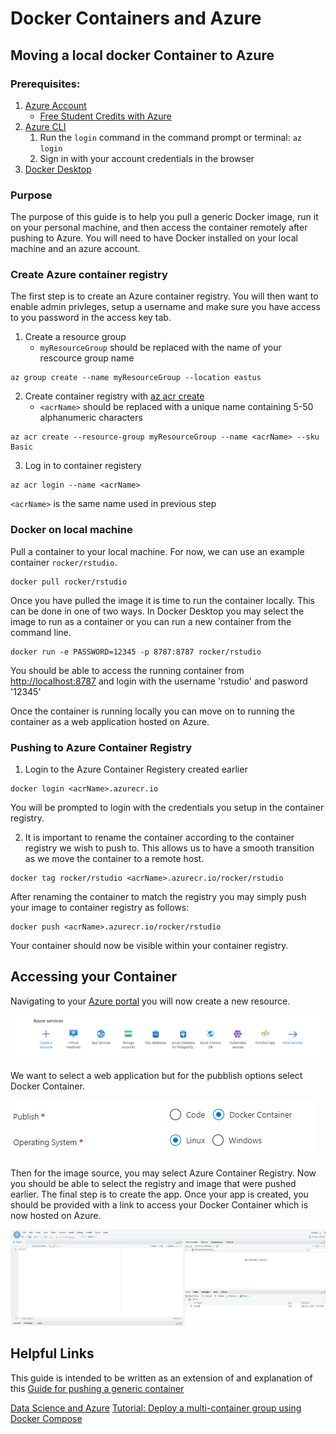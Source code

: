 # Docker Containers and Azure

## Moving a local docker Container to Azure

### Prerequisites: 
1. [Azure Account](https://azure.microsoft.com/en-us/free/)
    * [Free Student Credits with Azure](https://azure.microsoft.com/en-us/free/students/)
2. [Azure CLI](https://docs.microsoft.com/en-us/cli/azure/install-azure-cli)
    1. Run the `login` command in the command prompt or terminal: `az login`
    2. Sign in with your account credentials in the browser
4. [Docker Desktop](https://www.docker.com/products/docker-desktop)

### Purpose
The purpose of this guide is to help you pull a generic Docker image, run it on your personal machine, and then access the container remotely after pushing to Azure. You will need to have Docker installed on your local machine and an azure account.

### Create Azure container registry
The first step is to create an Azure container registry. You will then want to enable admin privleges, setup a username and make sure you have access to you password in the access key tab.

1. Create a resource group
      * `myResourceGroup` should be replaced with the name of your rescource group name
```Azure CLI
az group create --name myResourceGroup --location eastus
```

2. Create container registry with [az acr create](https://docs.microsoft.com/en-us/cli/azure/acr#az-acr-create)
      * `<acrName>` should be replaced with a unique name containing 5-50 alphanumeric characters
```Azure CLI
az acr create --resource-group myResourceGroup --name <acrName> --sku Basic
```

3. Log in to container registery
```Azure CLI
az acr login --name <acrName>
```
`<acrName>` is the same name used in previous step
      
      
### Docker on local machine

Pull a container to your  local machine. 
For now, we can use an example container `rocker/rstudio`.

```Docker
docker pull rocker/rstudio
```

Once you have pulled the image it is time to run the container locally. This can be done in one of two ways. In Docker Desktop you may select the image to run as a container or you can run a new container from the command line.

```Docker
docker run -e PASSWORD=12345 -p 8787:8787 rocker/rstudio
```

You should be able to access the running container from [http://localhost:8787](http://localhost:8787) and login with the username 'rstudio' and pasword '12345'

Once the container is running locally you can move on to running the container as a web application hosted on Azure. 

### Pushing to Azure Container Registry

1. Login to the Azure Container Registery created earlier 
```Docker
docker login <acrName>.azurecr.io
```
You will  be prompted to login with the credentials you setup in the container registry. 

2. It is important to rename the container according to the container registry we wish to push to. This allows us to have a smooth transition as we move the container to a remote host.
```Docker
docker tag rocker/rstudio <acrName>.azurecr.io/rocker/rstudio
```

After renaming the container to match the registry you may simply push your image to container registry as follows:
```Docker
docker push <acrName>.azurecr.io/rocker/rstudio
```
Your container should now be visible within your container registry. 

## Accessing your Container

Navigating to your [Azure portal](https://portal.azure.com/#home) you will now create a new resource.

![](Azure.PNG)

We want to select a web application but for the pubblish options select Docker Container.

![](Azure1.PNG)

Then for the image source, you may select Azure Container Registry. Now you should be able to select the registry and image that were pushed earlier. The final step is to create the app. Once your app is created, you should be provided with a link to access your Docker Container which is now hosted on Azure.

![](Azure4.PNG)

## Helpful Links
This guide is intended to be written as an extension of and explanation of this [Guide for pushing a generic container](https://docs.microsoft.com/en-us/azure/container-registry/container-registry-get-started-docker-cli)

[Data Science and Azure](https://towardsdatascience.com/running-jupyter-notebook-on-the-cloud-in-15-mins-azure-79b7797e4ef6)
[Tutorial: Deploy a multi-container group using Docker Compose](https://docs.microsoft.com/en-us/azure/container-instances/tutorial-docker-compose)
